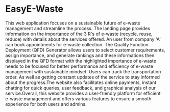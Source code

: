 # EasyE-Waste
This web application focuses on a sustainable future of e-waste management and streamline the process. The landing page provides information on the importance of the
3 R's of e-waste (recycle, reuse, reduce) with details about the services offered. An user from company 'A' can book appointments for e-waste collection. The Quality
Function Deployment (QFD) Generator allows users to select customer requirements, assign importance, and generate rankings and these informations then displayed in the
QFD format with the highlighted importance of e-waste needs to be focused for better performance and efficiency of e-waste management with sustainable mindset.
Users can track the transportation order. As well as getting constant updates of the service to stay informed about the progress.The website also facilitates online
payments, instant chatting for quick queries, user feedback, and graphical analysis of our service.Overall, this website provides a user-friendly platform for efficient e-waste management
and offers various features to ensure a smooth experience for both users and admins.
